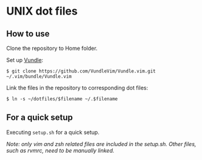 UNIX dot files
===

How to use
---
Clone the repository to Home folder.

Set up [Vundle](https://github.com/VundleVim/Vundle.vim):

```shell
$ git clone https://github.com/VundleVim/Vundle.vim.git ~/.vim/bundle/Vundle.vim
```

Link the files in the repository to corresponding dot files:

```shell
$ ln -s ~/dotfiles/$filename ~/.$filename
```

For a quick setup
---
Executing `setup.sh` for a quick setup.

*Note: only vim and zsh related files are included in the setup.sh. Other
files, such as rvmrc, need to be manually linked.*
